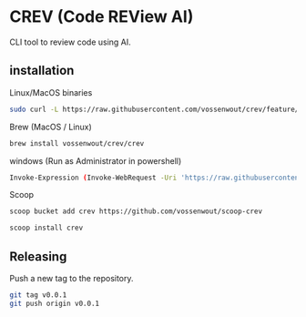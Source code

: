 # CREV (Code REView AI)
CLI tool to review code using AI.


## installation
Linux/MacOS binaries
```bash
sudo curl -L https://raw.githubusercontent.com/vossenwout/crev/feature/add-install-scripts/scripts/install.sh | bash
```

Brew (MacOS / Linux)
```bash
brew install vossenwout/crev/crev
```

windows (Run as Administrator in powershell)
```bash
Invoke-Expression (Invoke-WebRequest -Uri 'https://raw.githubusercontent.com/vossenwout/crev/feature/add-install-scripts/scripts/install.ps1').Content
```
Scoop
```bash
scoop bucket add crev https://github.com/vossenwout/scoop-crev
```
```bash
scoop install crev
```
## Releasing
Push a new tag to the repository.
```bash
git tag v0.0.1
git push origin v0.0.1
```
